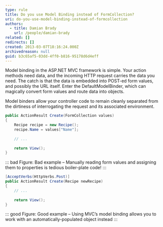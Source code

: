 ```yaml
---
type: rule
title: Do you use Model Binding instead of FormCollection?
uri: do-you-use-model-binding-instead-of-formcollection
authors:
  - title: Damian Brady
    url: /people/damian-brady
related: []
redirects: []
created: 2013-03-07T18:16:24.000Z
archivedreason: null
guid: b3c65af5-03dd-4ff0-b816-95178d6d4eff
---
```


Model binding in the ASP.NET MVC framework is simple. Your action methods need data, and the incoming HTTP request carries the data you need. The catch is that the data is embedded into POST-ed form values, and possibly the URL itself. Enter the DefaultModelBinder, which can magically convert form values and route data into objects. 

Model binders allow your controller code to remain cleanly separated from the dirtiness of interrogating the request and its associated environment.

<!--endintro-->

```cs
public ActionResult Create(FormCollection values)
{
    Recipe recipe = new Recipe();
    recipe.Name = values["Name"];      
            
    // ...
            
    return View();
}
```
::: bad
Figure: Bad example – Manually reading form values and assigning them to properties is tedious boiler-plate code!
:::

```cs
[AcceptVerbs(HttpVerbs.Post)]
public ActionResult Create(Recipe newRecipe)
{            
    // ...
    
    return View();
}
```
::: good
Figure: Good example – Using MVC’s model binding allows you to work with an automatically-populated object instead
:::

